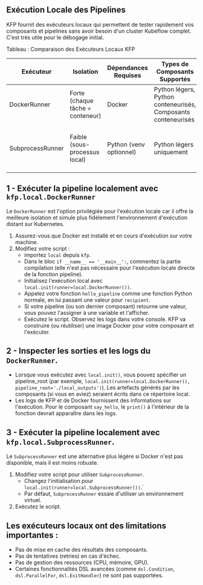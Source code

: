 ## Exécution Locale des Pipelines

KFP fournit des exécuteurs locaux qui permettent de tester rapidement vos composants et pipelines sans avoir besoin d'un cluster Kubeflow complet. C'est très utile pour le débogage initial.

Tableau : Comparaison des Exécuteurs Locaux KFP

| Exécuteur        | Isolation                         | Dépendances Requises | Types de Composants Supportés                                  | Cas d'Usage Principal                                                              |
|------------------|-----------------------------------|----------------------|----------------------------------------------------------------|------------------------------------------------------------------------------------|
| DockerRunner     | Forte (chaque tâche = conteneur)  | Docker               | Python légers, Python conteneurisés, Composants conteneurisés | Fortement recommandé ; test fidèle à l'environnement distant.                     |
| SubprocessRunner | Faible (sous-processus local)     | Python (venv optionnel) | Python légers uniquement                                       | Alternative si Docker n'est pas disponible ; moins fidèle à l'environnement distant. |

## 1 - Exécuter la pipeline localement avec `kfp.local.DockerRunner`

Le `DockerRunner` est l'option privilégiée pour l'exécution locale car il offre la meilleure isolation et simule plus fidèlement l'environnement d'exécution distant sur Kubernetes.

1. Assurez-vous que Docker est installé et en cours d'exécution sur votre machine.
2. Modifiez votre script :
   - importez `local` depuis `kfp`.
   - Dans le bloc `if __name__ == '__main__':`, commentez la partie compilation (elle n'est pas nécessaire pour l'exécution locale directe de la fonction pipeline).
   - Initialisez l'exécution local avec `local.init(runner=local.DockerRunner())`.
   - Appelez votre fonction `hello_pipeline` comme une fonction Python normale, en lui passant une valeur pour `recipient`.
   - Si votre pipeline (ou son dernier composant) retourne une valeur, vous pouvez l'assigner à une variable et l'afficher.
   - Exécutez le script. Observez les logs dans votre console. KFP va construire (ou réutiliser) une image Docker pour votre composant et l'exécuter.

## 2 - Inspecter les sorties et les logs du `DockerRunner`.


- Lorsque vous exécutez avec `local.init()`, vous pouvez spécifier un pipeline_root (par exemple, `local.init(runner=local.DockerRunner(), pipeline_root='./local_outputs')`). Les artefacts générés par les composants (si vous en aviez) seraient écrits dans ce répertoire local.   
- Les logs de KFP et de Docker fournissent des informations sur l'exécution. Pour le composant `say_hello`, le `print()` à l'intérieur de la fonction devrait apparaître dans les logs.


## 3 - Exécuter la pipeline localement avec `kfp.local.SubprocessRunner`.

Le `SubprocessRunner` est une alternative plus légère si Docker n'est pas disponible, mais il est moins robuste.   

1. Modifiez votre script pour utiliser `SubprocessRunner`.
   - Changez l'initialisation pour `local.init(runner=local.SubprocessRunner())`.`
   - Par défaut, `SubprocessRunner` essaie d'utiliser un environnement virtuel.
2. Exécutez le script.

## Les exécuteurs locaux ont des limitations importantes :   
- Pas de mise en cache des résultats des composants.
- Pas de tentatives (retries) en cas d'échec.
- Pas de gestion des ressources (CPU, mémoire, GPU).
- Certaines fonctionnalités DSL avancées (comme `dsl.Condition`, `dsl.ParallelFor`, `dsl.ExitHandler`) ne sont pas supportées.